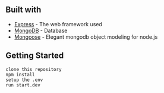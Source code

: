 ## Built with

* [Express](https://expressjs.com/) - The web framework used
* [MongoDB](https://www.mongodb.com/1) - Database
* [Mongoose](https://mongoosejs.com/) - Elegant mongodb object modeling for node.js

## Getting Started
```
clone this repository
npm install
setup the .env
run start.dev
```